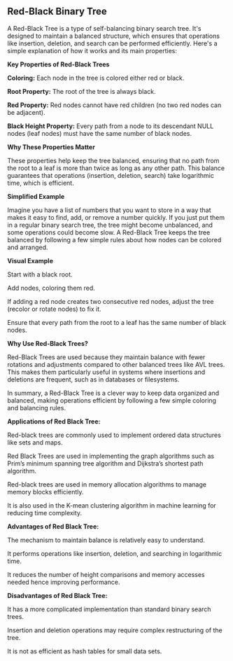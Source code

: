 ## Red-Black Binary Tree

A Red-Black Tree is a type of self-balancing binary search tree. It's designed to maintain a balanced structure, which ensures that operations like insertion, deletion, and search can be performed efficiently. Here's a simple explanation of how it works and its main properties:

**Key Properties of Red-Black Trees**

**Coloring:** Each node in the tree is colored either red or black.

**Root Property:** The root of the tree is always black.

**Red Property:** Red nodes cannot have red children (no two red nodes can be adjacent).

**Black Height Property:** Every path from a node to its descendant NULL nodes (leaf nodes) must have the same number of black nodes.

**Why These Properties Matter**

These properties help keep the tree balanced, ensuring that no path from the root to a leaf is more than twice as long as any other path. This balance guarantees that operations (insertion, deletion, search) take logarithmic time, which is efficient.

**Simplified Example**

Imagine you have a list of numbers that you want to store in a way that makes it easy to find, add, or remove a number quickly. If you just put them in a regular binary search tree, the tree might become unbalanced, and some operations could become slow. A Red-Black Tree keeps the tree balanced by following a few simple rules about how nodes can be colored and arranged.

**Visual Example**

Start with a black root.

Add nodes, coloring them red.

If adding a red node creates two consecutive red nodes, adjust the tree (recolor or rotate nodes) to fix it.

Ensure that every path from the root to a leaf has the same number of black nodes.



**Why Use Red-Black Trees?**

Red-Black Trees are used because they maintain balance with fewer rotations and adjustments compared to other balanced trees like AVL trees. This makes them particularly useful in systems where insertions and deletions are frequent, such as in databases or filesystems.

In summary, a Red-Black Tree is a clever way to keep data organized and balanced, making operations efficient by following a few simple coloring and balancing rules.

**Applications of Red Black Tree:**

Red-black trees are commonly used to implement ordered data structures like sets and maps.

Red Black Trees are used in implementing the graph algorithms such as Prim’s minimum spanning tree algorithm and Dijkstra’s shortest path algorithm.

Red-black trees are used in memory allocation algorithms to manage memory blocks efficiently.

 It is also used in the K-mean clustering algorithm in machine learning for reducing time complexity.

**Advantages of Red Black Tree:**

The mechanism to maintain balance is relatively easy to understand.

It performs operations like insertion, deletion, and searching in logarithmic time.

It reduces the number of height comparisons and memory accesses needed hence improving performance.

**Disadvantages of Red Black Tree:**

It has a more complicated implementation than standard binary search trees.

Insertion and deletion operations may require complex restructuring of the tree.

It is not as efficient as hash tables for small data sets.





